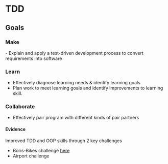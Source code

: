 <h1>TDD</h1>

<h2>Goals</h2>

<h3>Make</h3>
- Explain and apply a test-driven development process to convert requirements into software

<h3>Learn</h3>

- Effectively diagnose learning needs & identify learning goals
- Plan work to meet learning goals and identify improvements to learning skill.

<h3>Collaborate</h3>

- Effectively pair program with different kinds of pair partners

<h4>Evidence</h4>

Improved TDD and OOP skills through 2 key challenges
- Boris-Bikes challenge [here](https://github.com/amittauro/BorisBikes)
- Airport challenge

